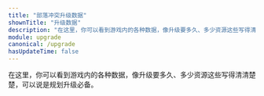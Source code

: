 ```yaml
---
title: "部落冲突升级数据"
shownTitle: "升级数据"
description: "在这里，你可以看到游戏内的各种数据，像升级要多久、多少资源这些写得清清楚楚，可以说是规划升级必备。"
module: upgrade
canonical: /upgrade
hasUpdateTime: false
---
```


<script setup>
import FeaturedCardGrid from "@/components/card/FeaturedCardGrid.vue";
import FeaturedCard from "@/components/card/FeaturedCard.vue";
</script>

<div style="margin-bottom: 1.5rem">
    在这里，你可以看到游戏内的各种数据，像升级要多久、多少资源这些写得清清楚楚，可以说是规划升级必备。
</div>

<FeaturedCardGrid>
    <FeaturedCard link="/upgrade/category/home" style="background: radial-gradient(ellipse at 50% 80%,rgba(144,238,144,0.15),hsla(0,0%,100%,0));"
        title="家乡" subtitle="游戏里永远的家"
        imgSrc="https://static.clashpost.com/upgrade/upgrade_home.jpg" />
    <FeaturedCard link="/upgrade/category/bh" style="background: radial-gradient(ellipse at 50% 80%,rgba(221,210,59,0.15),hsla(0,0%,100%,0));"
        title="夜世界" subtitle="海的对岸是什么呢"
        imgSrc="https://static.clashpost.com/upgrade/upgrade_bh.jpg" />
    <FeaturedCard link="/upgrade/category/capital" style="background: radial-gradient(ellipse at 50% 80%,rgba(255,99,71,0.15),hsla(0,0%,100%,0));"
        title="部落都城" subtitle="怎么有点像公会副本"
        imgSrc="https://static.clashpost.com/upgrade/upgrade_capital.jpg" />
    <FeaturedCard link="/upgrade/category/temp" style="background: radial-gradient(ellipse at 50% 80%,rgba(1,87,226,0.15),hsla(0,0%,100%,0));"
        title="临时单位" subtitle="曾经存在过的兵种"
        imgSrc="https://static.clashpost.com/upgrade/upgrade_temp.jpg" />
    <FeaturedCard link="/upgrade/category/level" style="background: radial-gradient(ellipse at 50% 80%,rgba(128,0,128,0.15),hsla(0,0%,100%,0));"
        title="按大本等级分类" subtitle="每个大本都可以升些啥呢"
        imgSrc="https://static.clashpost.com/upgrade/upgrade_level.jpg" />
</FeaturedCardGrid>